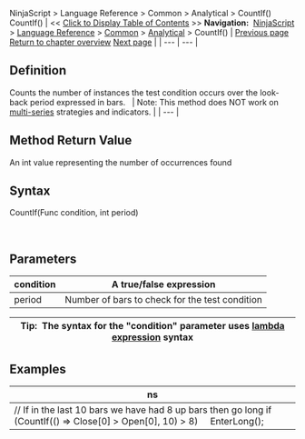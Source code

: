 ﻿
NinjaScript > Language Reference > Common > Analytical > CountIf()
CountIf()
| << [Click to Display Table of Contents](countif.md) >> **Navigation:**     [NinjaScript](ninjascript-1.md) > [Language Reference](language_reference_wip-1.md) > [Common](common-1.md) > [Analytical](market_data-1.md) > CountIf() | [Previous page](approxcompare-1.md) [Return to chapter overview](market_data-1.md) [Next page](crossabove-1.md) |
| --- | --- |
## Definition
Counts the number of instances the test condition occurs over the look-back period expressed in bars.
 
| Note: This method does NOT work on [multi-series](multi-time_frame__instruments-1.md) strategies and indicators. |
| --- |

## Method Return Value
An int value representing the number of occurrences found
 
## Syntax
CountIf(Func<bool> condition, int period)  

 
## Parameters
| condition | A true/false expression |
| --- | --- |
| period | Number of bars to check for the test condition |

| Tip:  The syntax for the "condition" parameter uses [lambda expression](http://msdn.microsoft.com/en-us/library/bb397687.aspx) syntax |
| --- |

## Examples
| ns |
| --- |
| // If in the last 10 bars we have had 8 up bars then go long if (CountIf(() => Close[0] > Open[0], 10) > 8)      EnterLong(); |

